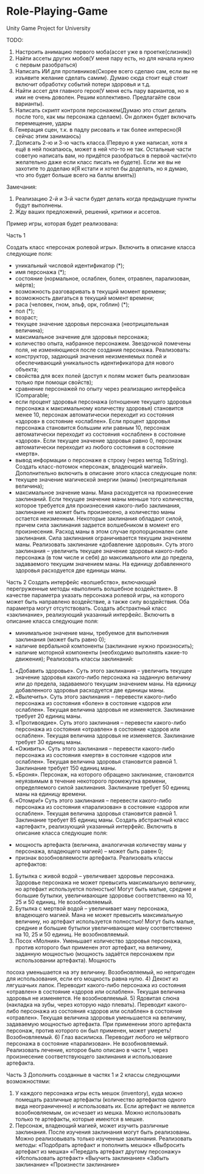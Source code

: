 # Role-Playing-Game
Unity Game Project for University

TODO:
1. Настроить анимацию первого моба(ассет уже в проетке(слизняк))
2. Найти ассеты других мобов(У меня пару есть, но для начала нужно с первым разобраться)
3. Написать ИИ для противников(Скорее всего сделаю сам, если вы не изъявите желание сделать самим). Думаю сюда стоит ещё стоит включит обработку событий потери здоровья и т.д.
4. Найти ассет для главного героя(У меня есть пару вариантов, но я ими не очень доволен. Решим коллективно. Предлагайте свои варианты). 
5. Написать скрипт контроля персонажем(Думаю это стоит делать после того, как мы персонажа сделаем). Он должен будет включать перемещение, удары
6. Генерация сцен, т.к. в падлу рисовать и так более интересно(Я сейчас этим занимаюсь)
7. Дописать 2-ю и 3-ю часть класса.(Первую я уже написал, хотя я ещё в ней покапаюсь, может в ней что-то не так. Остальные части советую написать вам, но придётся разобраться в первой части(что желательно даже если класс писать не будете). Если же вы не захотите то доделаю я(Я кстати и хотел бы доделать, но я думаю, что это будет больше всего на баллы влиять))


Замечания: 
1. Реализацию 2-й и 3-й части будет делать когда предыдущие пункты будут выполнены. 
2. Жду ваших предложений, решений, критики и ассетов.



Пример игры, которая будет реализована:

Часть 1

Создать класс «персонаж ролевой игры». Включить в описание класса следующие
поля:
- уникальный числовой идентификатор (*);
- имя персонажа (*);
- состояние (нормальное, ослаблен, болен, отравлен, парализован, мёртв);
- возможность разговаривать в текущий момент времени;
- возможность двигаться в текущий момент времени;
- раса (человек, гном, эльф, орк, гоблин) (*);
- пол (*);
- возраст;
- текущее значение здоровья персонажа (неотрицательная величина);
- максимальное значение для здоровья персонажа;
- количество опыта, набранное персонажем.
Звездочкой помечены поля, не изменяющиеся после создания персонажа.
Реализовать:
- конструктор, задающий значения неизменяемых полей и обеспечивающий
уникальность идентификатора для нового объекта;
- свойства для всех полей (доступ к полям может быть реализован только при
помощи свойств);
- сравнение персонажей по опыту через реализацию интерфейса IComparable;
- если процент здоровья персонажа (отношение текущего здоровья персонажа
к максимальному количеству здоровья) становится менее 10, персонаж
автоматически переходит из состояния «здоров» в состояние «ослаблен».
Если процент здоровья персонажа становится большим или равным 10,
персонаж автоматически переходит из состояния «ослаблен» в состояние
«здоров». Если текущее значение здоровья равно 0, персонаж автоматически
переходит из любого состояния в состояние «мертв».
- вывод информации о персонаже в строку (через метод ToString).
Создать класс-потомок «персонаж, владеющий магией». Дополнительно включить в
описание этого класса следующие поля:
- текущее значение магической энергии (маны) (неотрицательная величина);
- максимальное значение маны.
Мана расходуется на произнесение заклинаний. Если текущее значение маны
меньше того количества, которое требуется для произнесения какого-либо
заклинания, заклинание не может быть произнесено, а количество маны остается
неизменным.
Некоторые заклинания обладают силой, причем сила заклинания задается
волшебником в момент его произнесения. Расход маны в этом случае
пропорционален силе заклинания. Сила заклинания ограничивается текущим
значением маны.
Реализовать заклинание «добавление здоровья». Суть этого заклинания – увеличить
текущее значение здоровья какого-либо персонажа (в том числе и себя) до
максимального или до предела, задаваемого текущим значением маны. На единицу
добавленного здоровья расходуется две единицы маны.

Часть 2
Создать интерфейс «волшебство», включающий перегруженные методы
«выполнить волшебное воздействие». В качестве параметра указать персонажа
ролевой игры, на которого может быть направлено воздействие, а также силу
воздействия. Оба параметра могут отсутствовать.
Создать абстрактный класс «заклинание», реализующий указанный интерфейс.
Включить в описание класса следующие поля:
- минимальное значение маны, требуемое для выполнения заклинания (может
быть равно 0);
- наличие вербальной компоненты (заклинание нужно произносить);
- наличие моторной компоненты (необходимо выполнять какие-то движения);
Реализовать классы заклинаний:
1) «Добавить здоровье». Суть этого заклинания – увеличить текущее значение
здоровья какого-либо персонажа на заданную величину или до предела,
задаваемого текущим значением маны. На единицу добавленного здоровья
расходуется две единицы маны.
2) «Вылечить». Суть этого заклинания – перевести какого-либо персонажа из
состояния «болен» в состояние «здоров или ослаблен». Текущая величина
здоровья не изменяется. Заклинание требует 20 единиц маны.
3) «Противоядие». Суть этого заклинания – перевести какого-либо персонажа
из состояния «отравлен» в состояние «здоров или ослаблен». Текущая
величина здоровья не изменяется. Заклинание требует 30 единиц маны.
4) «Оживить». Суть этого заклинания – перевести какого-либо персонажа из
состояния «мертв» в состояние «здоров или ослаблен». Текущая величина
здоровья становится равной 1. Заклинание требует 150 единиц маны.
5) «Броня». Персонаж, на которого обращено заклинание, становится
неуязвимым в течение некоторого промежутка времени, определяемого
силой заклинания. Заклинание требует 50 единиц маны на единицу времени.
6) «Отомри!» Суть этого заклинания – перевести какого-либо персонажа из
состояния «парализован» в состояние «здоров или ослаблен». Текущая
величина здоровья становится равной 1. Заклинание требует 85 единиц маны.
Создать абстрактный класс «артефакт», реализующий указанный интерфейс.
Включить в описание класса следующие поля:
- мощность артефакта (величина, аналогичная количеству маны у персонажа,
владеющего магией) – может быть равен 0;
- признак возобновляемости артефакта.
Реализовать классы артефактов:
1) Бутылка с живой водой – увеличивает здоровье персонажа. Здоровье
персонажа не может превысить максимальную величину, но артефакт
используется полностью! Могут быть малые, средние и большие бутылки,
увеличивающие здоровье соответственно на 10, 25 и 50 единиц. Не
возобновляемый.
2) Бутылка с мертвой водой – увеличивает ману персонажа, владеющего
магией. Мана не может превысить максимальную величину, но артефакт
используется полностью! Могут быть малые, средние и большие бутылки
увеличивающие ману соответственно на 10, 25 и 50 единиц. Не
возобновляемый.
3) Посох «Молния». Уменьшает количество здоровья персонажа, против
которого был применен этот артефакт, на величину, заданную мощностью
(мощность задаётся персонажем при использовании артефакта). Мощность

посоха уменьшается на эту величину. Возобновляемый, но непригоден для
использования, если его мощность равна нулю.
4) Декокт из лягушачьих лапок. Переводит какого-либо персонажа из состояния
«отравлен» в состояние «здоров или ослаблен». Текущая величина здоровья
не изменяется. Не возобновляемый.
5) Ядовитая слюна (накладка на зубы, через которую надо плевать). Переводит
какого-либо персонажа из состояния «здоров или ослаблен» в состояние
«отравлен». Текущая величина здоровья уменьшается на величину,
задаваемую мощностью артефакта. При применении этого артефакта
персонаж, против которого он был применен, может умереть!
Возобновляемый.
6) Глаз василиска. Переводит любого не мёртвого персонажа в состояние
«парализован». Не возобновляемый.
Реализовать лечение, которое было описано в части 1, через произнесение
соответствующего заклинания и использование артефакта.

Часть 3
Дополнить созданные в частях 1 и 2 классы следующими возможностями:
1) У каждого персонажа игры есть мешок (inventory), куда можно помещать
различные артефакты (количество артефактов одного вида неограниченно) и
использовать их. Если артефакт не является возобновляемым, он исчезает из
мешка. Можно использовать только те артефакты, которые имеются в мешке.
2) Персонаж, владеющий магией, может изучить различные заклинания. После
изучения заклинания могут быть реализованы. Можно реализовывать только
изученные заклинания.
Реализовать методы:
«Подобрать артефакт и пополнить мешок»
«Выбросить артефакт из мешка»
«Передать артефакт другому персонажу»
«Использовать артефакт»
«Выучить заклинание»
«Забыть заклинание»
«Произнести заклинание»
